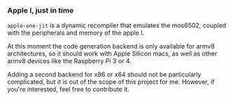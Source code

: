 ###  Apple I, just in time

`apple-one-jit` is a dynamic recompiler that emulates the mos6502, coupled with the peripherals 
and memory of the apple I.

At this moment the code generation backend is only available for armv8 architectures, 
so it should work with Apple Silicon macs, as well as other armv8 devices like the Raspberry Pi 3 
or 4.

Adding a second backend for x86 or x64 should not be particularly complicated, but it is out of the 
scope of this project for me. However, if you're interested, feel free to contribute it.
